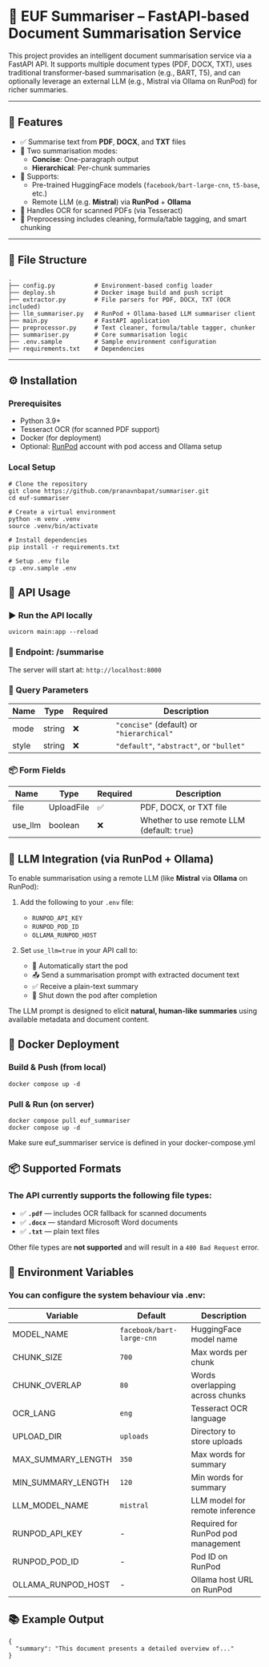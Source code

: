 # 📄 EUF Summariser – FastAPI-based Document Summarisation Service

This project provides an intelligent document summarisation service via a FastAPI API. It supports multiple document types (PDF, DOCX, TXT), uses traditional transformer-based summarisation (e.g., BART, T5), and can optionally leverage an external LLM (e.g., Mistral via Ollama on RunPod) for richer summaries.

---

## 🚀 Features

- ✅ Summarise text from **PDF**, **DOCX**, and **TXT** files
- 🧠 Two summarisation modes:
  - **Concise**: One-paragraph output
  - **Hierarchical**: Per-chunk summaries
- 🤖 Supports:
  - Pre-trained HuggingFace models (`facebook/bart-large-cnn`, `t5-base`, etc.)
  - Remote LLM (e.g. **Mistral**) via **RunPod** + **Ollama**
- 📝 Handles OCR for scanned PDFs (via Tesseract)
- 🧼 Preprocessing includes cleaning, formula/table tagging, and smart chunking

---

## 🧩 File Structure

```text
.
├── config.py           # Environment-based config loader
├── deploy.sh           # Docker image build and push script
├── extractor.py        # File parsers for PDF, DOCX, TXT (OCR included)
├── llm_summariser.py   # RunPod + Ollama-based LLM summariser client
├── main.py             # FastAPI application
├── preprocessor.py     # Text cleaner, formula/table tagger, chunker
├── summariser.py       # Core summarisation logic
├── .env.sample         # Sample environment configuration
├── requirements.txt    # Dependencies
```


---

## ⚙️ Installation

### Prerequisites

- Python 3.9+
- Tesseract OCR (for scanned PDF support)
- Docker (for deployment)
- Optional: [RunPod](https://www.runpod.io/) account with pod access and Ollama setup

### Local Setup

```shell
# Clone the repository
git clone https://github.com/pranavnbapat/summariser.git
cd euf-summariser

# Create a virtual environment
python -m venv .venv
source .venv/bin/activate

# Install dependencies
pip install -r requirements.txt

# Setup .env file
cp .env.sample .env
```


## 📡 API Usage

### ▶️ Run the API locally
```shell
uvicorn main:app --reload
```

### 📨 Endpoint: /summarise
The server will start at: `http://localhost:8000`

### 🔧 Query Parameters

| Name  | Type   | Required | Description                               |
| ----- | ------ | -------- | ----------------------------------------- |
| mode  | string | ❌        | `"concise"` (default) or `"hierarchical"` |
| style | string | ❌        | `"default"`, `"abstract"`, or `"bullet"`  |


### 📦 Form Fields
| Name     | Type       | Required | Description                                 |
| -------- | ---------- | -------- | ------------------------------------------- |
| file     | UploadFile | ✅        | PDF, DOCX, or TXT file                      |
| use\_llm | boolean    | ❌        | Whether to use remote LLM (default: `true`) |


## 🧠 LLM Integration (via RunPod + Ollama)
To enable summarisation using a remote LLM (like **Mistral** via **Ollama** on RunPod):

1. Add the following to your `.env` file:
   - `RUNPOD_API_KEY`
   - `RUNPOD_POD_ID`
   - `OLLAMA_RUNPOD_HOST`

2. Set `use_llm=true` in your API call to:
   - 🔄 Automatically start the pod
   - 📤 Send a summarisation prompt with extracted document text
   - ✅ Receive a plain-text summary
   - 🛑 Shut down the pod after completion

The LLM prompt is designed to elicit **natural, human-like summaries** using available metadata and document content.


## 🐳 Docker Deployment

### Build & Push (from local)
```shell
docker compose up -d
```

### Pull & Run (on server)
```shell
docker compose pull euf_summariser
docker compose up -d
```
Make sure euf_summariser service is defined in your docker-compose.yml


## 📦 Supported Formats

### The API currently supports the following file types:

- ✅ **`.pdf`** — includes OCR fallback for scanned documents
- ✅ **`.docx`** — standard Microsoft Word documents
- ✅ **`.txt`** — plain text files

Other file types are **not supported** and will result in a `400 Bad Request` error.


## 🔧 Environment Variables

### You can configure the system behaviour via .env:

| Variable           | Default                   | Description                        |
|--------------------|---------------------------|------------------------------------|
| MODEL_NAME         | `facebook/bart-large-cnn` | HuggingFace model name             |
| CHUNK_SIZE         | `700`                     | Max words per chunk                |
| CHUNK_OVERLAP      | `80`                      | Words overlapping across chunks    |
| OCR_LANG           | `eng`                     | Tesseract OCR language             |
| UPLOAD_DIR         | `uploads`                 | Directory to store uploads         |
| MAX_SUMMARY_LENGTH | `350`                     | Max words for summary              |
| MIN_SUMMARY_LENGTH | `120`                     | Min words for summary              |
| LLM_MODEL_NAME     | `mistral`                 | LLM model for remote inference     |
| RUNPOD_API_KEY     | -                         | Required for RunPod pod management |
| RUNPOD_POD_ID      | -                         | Pod ID on RunPod                   |
| OLLAMA_RUNPOD_HOST | -                         | Ollama host URL on RunPod          |



## 📚 Example Output

```shell
{
  "summary": "This document presents a detailed overview of..."
}

```


